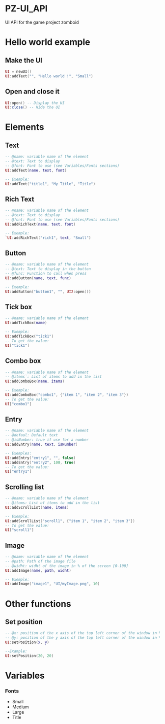 # PZ-UI_API
UI API for the game project zomboid

# Hello world example
## Make the UI
```lua
UI = newUI()
UI:addText("", "Hello world !", "Small")
```
## Open and close it
```lua
UI:open() -- Display the UI
UI:close() -- Hide the UI
```

# Elements
## Text
```lua
-- @name: variable name of the element  
-- @text: Text to display  
-- @font: Font to use (see Variables/Fonts sections)  
UI:addText(name, text, font)

-- Exemple: 
UI:addText("title1", "My Title", "Title")
```

## Rich Text
```lua
-- @name: variable name of the element  
-- @text: Text to display  
-- @font: Font to use (see Variables/Fonts sections)  
UI:addRichText(name, text, font)

-- Exemple: 
`UI:addRichText("rich1", text, "Small")
```

## Button
```lua
-- @name: variable name of the element  
-- @text: Text to display in the button  
-- @func: Function to call when press  
UI:addButton(name, text, func)  

-- Exemple: 
UI:addButton("button1", "", UI2:open())
```

## Tick box
```lua
-- @name: variable name of the element
UI:addTickBox(name) 

-- Exemple: 
UI:addTickBox("tick1")
-- To get the value: 
UI["tick1"]
```

## Combo box
```lua
-- @name: variable name of the element  
-- @items`: List of items to add in the list  
UI:addComboBox(name, items)

-- Exemple: 
UI:addComboBox("combo1", {"item 1", "item 2", "item 3"})
-- To get the value: 
UI["combo1"]
```

## Entry
```lua
-- @name: variable name of the element  
-- @defaul: Default text  
-- @isNumber: true if use for a number  
UI:addEntry(name, text, isNumber)

-- Exemples:  
UI:addEntry("entry1", "", false)
UI:addEntry("entry2", 100, true)
-- To get the value: 
UI["entry1"]
```

## Scrolling list
```lua
-- @name: variable name of the element  
-- @items: List of items to add in the list  
UI:addScrollList(name, items) 

-- Exemple: 
UI:addScrollList("scroll1", {"item 1", "item 2", "item 3"})
-- To get the value: 
UI["scroll1"]
```

## Image
```lua
-- @name: variable name of the element  
-- @path: Path of the image file
-- @widht: widht of the image in % of the screen [0-100]
UI:addImage(name, path, widht) 

-- Exemple: 
UI:addImage("image1", "UI/myImage.png", 10)
```

# Other functions
## Set position
```lua
-- @x: position of the x axis of the top left corner of the window in % of the screen [0-100]
-- @y: position of the y axis of the top left corner of the window in % of the screen [0-100]
UI:setPosition(x, y)

--Example:
UI:setPosition(20, 20)
```

# Variables
### Fonts
- Small
- Medium
- Large
- Title
